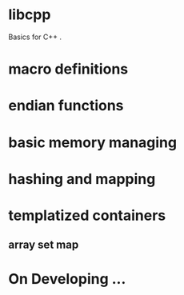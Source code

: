 # libcpp
Basics for C++ .

# macro definitions
# endian functions
# basic memory managing
# 
# hashing and mapping
#
# templatized containers
##  array set map    

# On Developing ...
